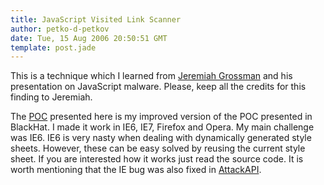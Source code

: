 ```yaml
---
title: JavaScript Visited Link Scanner
author: petko-d-petkov
date: Tue, 15 Aug 2006 20:50:51 GMT
template: post.jade
---
```


This is a technique which I learned from [Jeremiah Grossman](http://jeremiahgrossman.blogspot.com/) and his presentation on JavaScript malware. Please, keep all the credits for this finding to Jeremiah.

The [POC](http://www.gnucitizen.org/static/blog/2006/08/visitedlinkscanner.js) presented here is my improved version of the POC presented in BlackHat. I made it work in IE6, IE7, Firefox and Opera. My main challenge was IE6. IE6 is very nasty when dealing with dynamically generated style sheets. However, these can be easy solved by reusing the current style sheet. If you are interested how it works just read the source code. It is worth mentioning that the IE bug was also fixed in [AttackAPI](/blog/attackapi).
